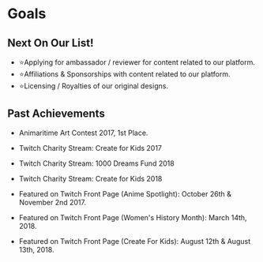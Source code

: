 # Goals

## Next On Our List!
- ⭐Applying for ambassador / reviewer for content related to our platform.
- ⭐Affiliations & Sponsorships with content related to our platform.
- ⭐Licensing / Royalties of our original designs.


## Past Achievements 
- Animaritime Art Contest 2017, 1st Place.
- Twitch Charity Stream: Create for Kids 2017
- Twitch Charity Stream: 1000 Dreams Fund 2018
- Twitch Charity Stream: Create for Kids 2018

- Featured on Twitch Front Page (Anime Spotlight): October 26th & November 2nd 2017.
- Featured on Twitch Front Page (Women's History Month): March 14th, 2018.
- Featured on Twitch Front Page (Create For Kids): August 12th & August 13th, 2018.
